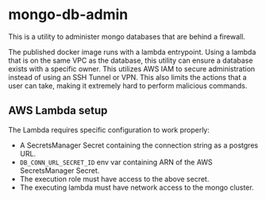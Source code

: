 # mongo-db-admin

This is a utility to administer mongo databases that are behind a firewall.

The published docker image runs with a lambda entrypoint.
Using a lambda that is on the same VPC as the database, this utility can ensure a database exists with a specific owner.
This utilizes AWS IAM to secure administration instead of using an SSH Tunnel or VPN.
This also limits the actions that a user can take, making it extremely hard to perform malicious commands.

## AWS Lambda setup

The Lambda requires specific configuration to work properly:

- A SecretsManager Secret containing the connection string as a postgres URL.
- `DB_CONN_URL_SECRET_ID` env var containing ARN of the AWS SecretsManager Secret.
- The execution role must have access to the above secret.
- The executing lambda must have network access to the mongo cluster.
